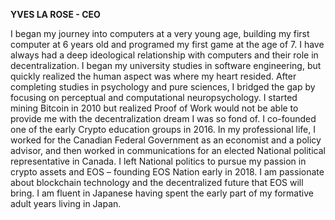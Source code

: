 **YVES LA ROSE - CEO**

I began my journey into computers at a very young age, building my first computer at 6 years old and programed my first game at the age of 7. I have always had a deep ideological relationship with computers and their role in decentralization. I began my university studies in software engineering, but quickly realized the human aspect was where my heart resided. After completing studies in psychology and pure sciences, I bridged the gap by focusing on perceptual and computational neuropsychology. I started mining Bitcoin in 2010 but realized Proof of Work would not be able to provide me with the decentralization dream I was so fond of. I co-founded one of the early Crypto education groups in 2016. In my professional life, I worked for the Canadian Federal Government as an economist and a policy advisor, and then worked in communications for an elected National political representative in Canada. I left National politics to pursue my passion in crypto assets and EOS – founding EOS Nation early in 2018. I am passionate about blockchain technology and the decentralized future that EOS will bring. I am fluent in Japanese having spent the early part of my formative adult years living in Japan.
